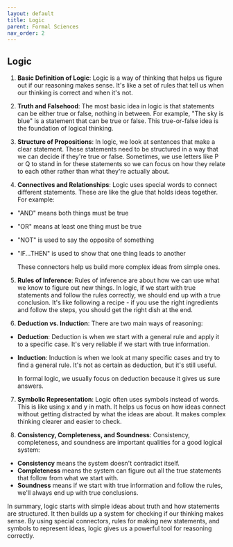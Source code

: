 ```yaml
---
layout: default
title: Logic
parent: Formal Sciences
nav_order: 2
---
```


## Logic

1. **Basic Definition of Logic**: Logic is a way of thinking that helps us figure out if our reasoning makes sense. It's like a set of rules that tell us when our thinking is correct and when it's not.

2. **Truth and Falsehood**: The most basic idea in logic is that statements can be either true or false, nothing in between. For example, "The sky is blue" is a statement that can be true or false. This true-or-false idea is the foundation of logical thinking.

3. **Structure of Propositions**: In logic, we look at sentences that make a clear statement. These statements need to be structured in a way that we can decide if they're true or false. Sometimes, we use letters like P or Q to stand in for these statements so we can focus on how they relate to each other rather than what they're actually about.

4. **Connectives and Relationships**: Logic uses special words to connect different statements. These are like the glue that holds ideas together. For example:
* "AND" means both things must be true
* "OR" means at least one thing must be true
* "NOT" is used to say the opposite of something
* "IF...THEN" is used to show that one thing leads to another

    These connectors help us build more complex ideas from simple ones.

5. **Rules of Inference**: Rules of inference are about how we can use what we know to figure out new things. In logic, if we start with true statements and follow the rules correctly, we should end up with a true conclusion. It's like following a recipe - if you use the right ingredients and follow the steps, you should get the right dish at the end.

6. **Deduction vs. Induction**: There are two main ways of reasoning:
* **Deduction**: Deduction is when we start with a general rule and apply it to a specific case. It's very reliable if we start with true information.
* **Induction**: Induction is when we look at many specific cases and try to find a general rule. It's not as certain as deduction, but it's still useful.

    In formal logic, we usually focus on deduction because it gives us sure answers.

7. **Symbolic Representation**: Logic often uses symbols instead of words. This is like using x and y in math. It helps us focus on how ideas connect without getting distracted by what the ideas are about. It makes complex thinking clearer and easier to check.

8. **Consistency, Completeness, and Soundness**: Consistency, completeness, and soundness are important qualities for a good logical system:
* **Consistency** means the system doesn't contradict itself.
* **Completeness** means the system can figure out all the true statements that follow from what we start with.
* **Soundness** means if we start with true information and follow the rules, we'll always end up with true conclusions.

In summary, logic starts with simple ideas about truth and how statements are structured. It then builds up a system for checking if our thinking makes sense. By using special connectors, rules for making new statements, and symbols to represent ideas, logic gives us a powerful tool for reasoning correctly.

